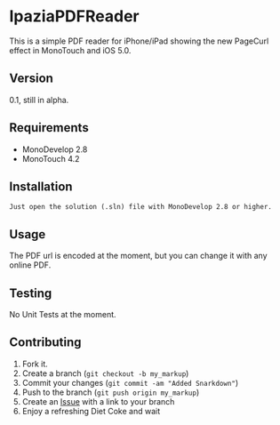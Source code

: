 IpaziaPDFReader
=============


This is a simple PDF reader for iPhone/iPad showing the new PageCurl effect in MonoTouch and iOS 5.0.

Version
------------

0.1, still in alpha.


Requirements
--------------

* MonoDevelop 2.8
* MonoTouch 4.2

Installation
-----------

    Just open the solution (.sln) file with MonoDevelop 2.8 or higher.


Usage
-----

The PDF url is encoded at the moment, but you can change it with any online PDF.


Testing
-------

No Unit Tests at the moment.


Contributing
------------

1. Fork it.
2. Create a branch (`git checkout -b my_markup`)
3. Commit your changes (`git commit -am "Added Snarkdown"`)
4. Push to the branch (`git push origin my_markup`)
5. Create an [Issue][1] with a link to your branch
6. Enjoy a refreshing Diet Coke and wait

[1]: http://github.com/github/markup/issues
